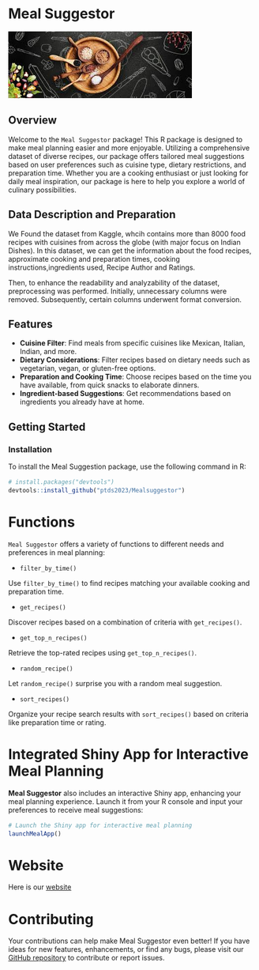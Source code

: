 

# Meal Suggestor


![](man/figures/meal.jpg)


## Overview

Welcome to the `Meal Suggestor` package! This R package is designed to make meal planning easier and more enjoyable. Utilizing a comprehensive dataset of diverse recipes, our package offers tailored meal suggestions based on user preferences such as cuisine type, dietary restrictions, and preparation time. Whether you are a cooking enthusiast or just looking for daily meal inspiration, our package is here to help you explore a world of culinary possibilities.

## Data Description and Preparation

We Found the dataset from Kaggle, whcih contains more than 8000 food recipes with cuisines from across the globe (with major focus on Indian Dishes). In this dataset, we can get the information about the food recipes, approximate cooking and preparation times, cooking instructions,ingredients used, Recipe Author and Ratings.

Then, to enhance the readability and analyzability of the dataset, preprocessing was performed. Initially, unnecessary columns were removed. Subsequently, certain columns underwent format conversion.

## Features

- **Cuisine Filter**: Find meals from specific cuisines like Mexican, Italian, Indian, and more.
- **Dietary Considerations**: Filter recipes based on dietary needs such as vegetarian, vegan, or gluten-free options.
- **Preparation and Cooking Time**: Choose recipes based on the time you have available, from quick snacks to elaborate dinners.
- **Ingredient-based Suggestions**: Get recommendations based on ingredients you already have at home.

## Getting Started

### Installation

To install the Meal Suggestion package, use the following command in R:

```r
# install.packages("devtools")
devtools::install_github("ptds2023/Mealsuggestor")
```

# Functions

`Meal Suggestor` offers a variety of functions to different needs and preferences in meal planning:

- `filter_by_time()`

Use `filter_by_time()` to find recipes matching your available cooking and preparation time.

- `get_recipes()`

Discover recipes based on a combination of criteria with `get_recipes()`.


- `get_top_n_recipes()`

Retrieve the top-rated recipes using `get_top_n_recipes()`.

- `random_recipe()`

Let `random_recipe()` surprise you with a random meal suggestion.


- `sort_recipes()`

Organize your recipe search results with `sort_recipes()` based on criteria like preparation time or rating.



# Integrated Shiny App for Interactive Meal Planning

**Meal Suggestor** also includes an interactive Shiny app, enhancing your meal planning experience. Launch it from your R console and input your preferences to receive meal suggestions:

```r
# Launch the Shiny app for interactive meal planning
launchMealApp()
```

# Website 

Here is our [website](https://ptds2023.github.io/Mealsuggestor/)


# Contributing

Your contributions can help make Meal Suggestor even better! If you have ideas for new features, enhancements, or find any bugs, please visit our [GitHub repository](https://github.com/ptds2023/Mealsuggestor) to contribute or report issues. 



